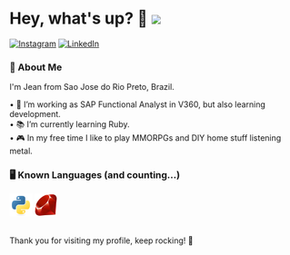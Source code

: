 # Hey, what's up? 👋 ![](https://komarev.com/ghpvc/?username=seasky2&color=blue&style=plastic&label=Visitors)
[![Instagram](https://img.shields.io/badge/-Instagram-E4405F?style=plastic)](https://www.instagram.com/jeanfaquim)
[![LinkedIn](https://img.shields.io/badge/-LinkedIn-0077B5?style=plastic)](https://www.linkedin.com/in/jeanfaqum)

### 👦​ About Me

I'm Jean from Sao Jose do Rio Preto, Brazil.

• 💼 I’m working as SAP Functional Analyst in V360, but also learning development.<br>
• 📚​ I’m currently learning Ruby.<br>
• 🎮​ In my free time I like to play MMORPGs and DIY home stuff listening metal.<br>

### 🖥️​​ Known Languages (and counting...)

<div>
  <img src="https://raw.githubusercontent.com/devicons/devicon/master/icons/python/python-original.svg" height="40" alt="go logo"  />
  <img src="https://raw.githubusercontent.com/devicons/devicon/master/icons/ruby/ruby-original.svg" height="40" alt="go logo"  />
</div><br>

Thank you for visiting my profile, keep rocking! 🎸​
